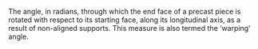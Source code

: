 The angle, in radians, through which the end face of a precast piece is rotated with respect to its starting face, along its longitudinal axis, as a result of non-aligned supports. This measure is also termed the ‘warping’ angle.
